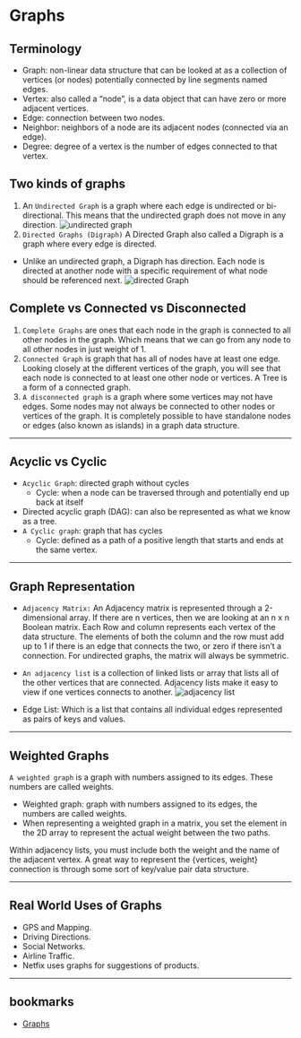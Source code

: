 # Graphs

## Terminology

- Graph: non-linear data structure that can be looked at as a collection of vertices (or nodes) potentially connected by line segments named edges.
- Vertex: also called a “node”, is a data object that can have zero or more adjacent vertices.
- Edge: connection between two nodes.
- Neighbor: neighbors of a node are its adjacent nodes (connected via an edge).
- Degree: degree of a vertex is the number of edges connected to that vertex.

## Two kinds of graphs

1. An `Undirected Graph` is a graph where each edge is undirected or bi-directional. This means that the undirected graph does not move in any direction.
   ![undirected graph](https://codefellows.github.io/common_curriculum/data_structures_and_algorithms/Code_401/class-35/resources/assets/UndirectedGraph.PNG)
2. `Directed Graphs (Digraph)`
   A Directed Graph also called a Digraph is a graph where every edge is directed.

- Unlike an undirected graph, a Digraph has direction. Each node is directed at another node with a specific requirement of what node should be referenced next.
  ![directed Graph](https://codefellows.github.io/common_curriculum/data_structures_and_algorithms/Code_401/class-35/resources/assets/DirectedGraph.PNG)

## Complete vs Connected vs Disconnected

1. `Complete Graphs` are ones that each node in the graph is connected to all other nodes in the graph. Which means that we can go from any node to all other nodes in just weight of 1.
2. `Connected Graph` is graph that has all of nodes have at least one edge. Looking closely at the different vertices of the graph, you will see that each node is connected to at least one other node or vertices. A Tree is a form of a connected graph.
3. `A disconnected graph` is a graph where some vertices may not have edges. Some nodes may not always be connected to other nodes or vertices of the graph. It is completely possible to have standalone nodes or edges (also known as islands) in a graph data structure.

---

## Acyclic vs Cyclic

- `Acyclic Graph`: directed graph without cycles
  - Cycle: when a node can be traversed through and potentially end up back at itself
- Directed acyclic graph (DAG): can also be represented as what we know as a tree.
- `A Cyclic graph`: graph that has cycles
  - Cycle: defined as a path of a positive length that starts and ends at the same vertex.

---

## Graph Representation

- `Adjacency Matrix:` An Adjacency matrix is represented through a 2-dimensional array. If there are n vertices, then we are looking at an n x n Boolean matrix. Each Row and column represents each vertex of the data structure. The elements of both the column and the row must add up to 1 if there is an edge that connects the two, or zero if there isn’t a connection. For undirected graphs, the matrix will always be symmetric.
- `An adjacency list` is a collection of linked lists or array that lists all of the other vertices that are connected. Adjacency lists make it easy to view if one vertices connects to another.
  ![adjacency list](https://codefellows.github.io/common_curriculum/data_structures_and_algorithms/Code_401/class-35/resources/assets/AdjList.PNG)

- Edge List: Which is a list that contains all individual edges represented as pairs of keys and values.

---

## Weighted Graphs

`A weighted graph` is a graph with numbers assigned to its edges. These numbers are called weights.

- Weighted graph: graph with numbers assigned to its edges, the numbers are called weights.
- When representing a weighted graph in a matrix, you set the element in the 2D array to represent the actual weight between the two paths.

Within adjacency lists, you must include both the weight and the name of the adjacent vertex. A great way to represent the {vertices, weight} connection is through some sort of key/value pair data structure.

---

## Real World Uses of Graphs

- GPS and Mapping.
- Driving Directions.
- Social Networks.
- Airline Traffic.
- Netfix uses graphs for suggestions of products.

---

## bookmarks

- [Graphs](https://codefellows.github.io/common_curriculum/data_structures_and_algorithms/Code_401/class-35/resources/graphs.html)
